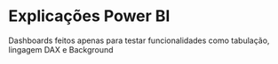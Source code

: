   # Explicações Power BI

  Dashboards feitos apenas para testar funcionalidades como tabulação, lingagem DAX e Background

  
